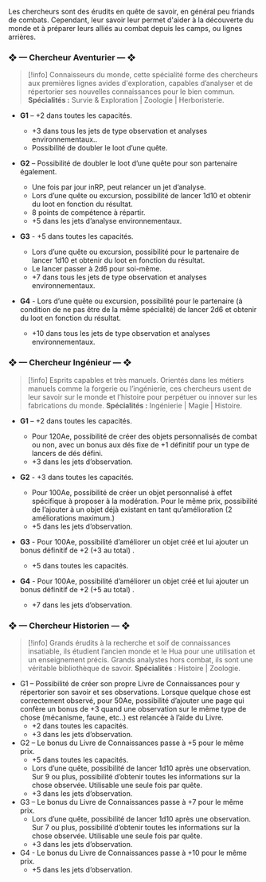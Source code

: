 Les chercheurs sont des érudits en quête de savoir, en général peu friands de combats. Cependant, leur savoir leur permet d'aider à la découverte du monde et à préparer leurs alliés au combat depuis les camps, ou lignes arrières. 

### ❖ — Chercheur Aventurier — ❖

> [!info] Connaisseurs du monde, cette spécialité forme des chercheurs aux premières lignes avides d'exploration, capables d’analyser et de répertorier ses nouvelles connaissances pour le bien commun. 
> **Spécialités :** Survie & Exploration | Zoologie | Herboristerie.

- **G1** – +2 dans toutes les capacités.
	- +3 dans tous les jets de type observation et analyses environnementaux.. 
	- Possibilité de doubler le loot d’une quête.

- **G2** – Possibilité de doubler le loot  d’une quête pour son partenaire également.
	-  Une fois par jour inRP, peut relancer un jet d’analyse.
	- Lors d’une quête ou excursion, possibilité de lancer 1d10 et obtenir du loot en fonction du résultat.
	- 8 points de compétence à répartir.
	- +5 dans les jets d’analyse environnementaux.

- **G3** - +5 dans toutes les capacités.
	- Lors d’une quête ou excursion, possibilité pour le partenaire de lancer 1d10 et obtenir du loot en fonction du résultat. 
	- Le lancer passer à 2d6 pour soi-même.
	- +7 dans tous les jets de type observation et analyses environnementaux.

- **G4** - Lors d’une quête ou excursion, possibilité pour le partenaire (à condition de ne pas être de la même spécialité) de lancer 2d6 et obtenir du loot en fonction du résultat.
	- +10 dans tous les jets de type observation et analyses environnementaux.

### ❖ — Chercheur Ingénieur — ❖

> [!info] Esprits capables et très manuels. Orientés dans les métiers manuels comme la forgerie ou l’ingénierie, ces chercheurs usent de leur savoir sur le monde et l’histoire pour perpétuer ou innover sur les fabrications du monde.
> **Spécialités :** Ingénierie | Magie | Histoire.

- **G1** – +2 dans toutes les capacités. 
	- Pour 120Ae, possibilité de créer des objets personnalisés de combat ou non, avec un bonus aux dés fixe de +1 définitif pour un type de lancers de dés défini. 
	- +3 dans les jets d’observation.

- **G2** - +3 dans toutes les capacités.
	- Pour 100Ae, possibilité de créer un objet personnalisé à effet spécifique à proposer à la modération. Pour le même prix, possibilité de l’ajouter à un objet déjà existant en tant qu’amélioration (2 améliorations maximum.)
	- +5 dans les jets d’observation.

- **G3** - Pour 100Ae, possibilité d’améliorer un objet créé et lui ajouter un bonus définitif de +2 (+3 au total) .
	- +5 dans toutes les capacités. 

- **G4** - Pour 100Ae, possibilité d’améliorer un objet créé et lui ajouter un bonus définitif de +2 (+5 au total) .
	- +7 dans les jets d’observation.

### ❖ — Chercheur Historien — ❖

> [!info] Grands érudits à la recherche et soif de connaissances insatiable, ils étudient l’ancien monde et le Hua pour une utilisation et un enseignement précis. Grands analystes hors combat, ils sont une véritable bibliothèque de savoir. 
> **Spécialités** : Histoire | Zoologie.

- G1 – Possibilité de créer son propre Livre de Connaissances pour y répertorier son savoir et ses observations. Lorsque quelque chose est correctement observé, pour 50Ae, possibilité d’ajouter une page qui confère un bonus de +3 quand une observation sur le même type de chose (mécanisme, faune, etc..) est relancée à l’aide du Livre.
	- +2 dans toutes les capacités.
	- +3 dans les jets d’observation.
- G2 – Le bonus du Livre de Connaissances passe à +5 pour le même prix.
	- +5 dans toutes les capacités.
	- Lors d’une quête, possibilité de lancer 1d10 après une observation. Sur 9 ou plus, possibilité d’obtenir toutes les informations sur la chose observée. Utilisable une seule fois par quête.
	- +3 dans les jets d’observation.
- G3 – Le bonus du Livre de Connaissances passe à +7 pour le même prix.
     - Lors d’une quête, possibilité de lancer 1d10 après une observation. Sur 7 ou plus, possibilité d’obtenir toutes les informations sur la chose observée. Utilisable une seule fois par quête.
     - +3 dans les jets d’observation.
-  G4 - Le bonus du Livre de Connaissances passe à +10 pour le même prix.
	- +5 dans les jets d’observation.